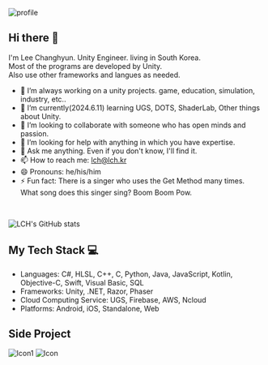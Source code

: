 ![profile](https://github.com/ckdgus4002/ckdgus4002/assets/36181612/cef71fae-2a6b-45fa-bc92-7a29ec7abe50)

## Hi there 👋
I'm Lee Changhyun. Unity Engineer. living in South Korea.  
Most of the programs are developed by Unity.  
Also use other frameworks and langues as needed.

- 🔭 I’m always working on a unity projects. game, education, simulation, industry, etc..
- 🌱 I’m currently(2024.6.11) learning UGS, DOTS, ShaderLab, Other things about Unity.
- 👯 I’m looking to collaborate with someone who has open minds and passion.
- 🤔 I’m looking for help with anything in which you have expertise.
- 💬 Ask me anything. Even if you don't know, I'll find it.
- 📫 How to reach me: lch@lch.kr
- 😄 Pronouns: he/his/him
- ⚡ Fun fact: There is a singer who uses the Get Method many times. What song does this singer sing? Boom Boom Pow.  

<br>

![LCH's GitHub stats](https://github-readme-stats.vercel.app/api?username=ckdgus4002&show_icons=true&title_color=fff&icon_color=79ff97&text_color=9f9f9f&bg_color=151515)

## My Tech Stack 💻

- Languages: C#, HLSL, C++, C, Python, Java, JavaScript, Kotlin, Objective-C, Swift, Visual Basic, SQL
- Frameworks: Unity, .NET, Razor, Phaser
- Cloud Computing Service: UGS, Firebase, AWS, Ncloud
- Platforms: Android, iOS, Standalone, Web

## Side Project
![Icon1](https://github.com/ckdgus4002/ckdgus4002/assets/36181612/7bba89e6-5cb5-42e7-a38e-28a71817c857)
![Icon](https://github.com/ckdgus4002/ckdgus4002/assets/36181612/0c4e5801-df48-4c95-8dc1-db11c2726ba6)
